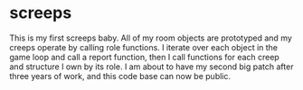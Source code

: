 # screeps
This is my first screeps baby. All of my room objects are prototyped and my creeps operate by calling role functions. I iterate over each object in the game loop and call a report function, then I call functions for each creep and structure I own by its role. I am about to have my second big patch after three years of work, and this code base can now be public.
